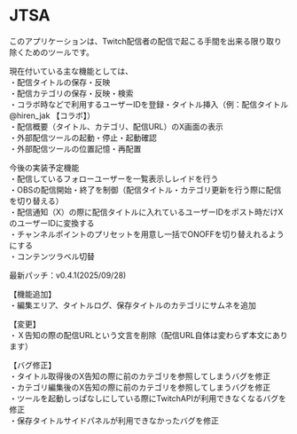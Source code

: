 # JTSA  
このアプリケーションは、Twitch配信者の配信で起こる手間を出来る限り取り除くためのツールです。  
  
現在付いている主な機能としては、  
・配信タイトルの保存・反映  
・配信カテゴリの保存・反映・検索  
・コラボ時などで利用するユーザーIDを登録・タイトル挿入（例：配信タイトル @hiren_jak 【コラボ】）  
・配信概要（タイトル、カテゴリ、配信URL）のX画面の表示  
・外部配信ツールの起動・停止・起動確認  
・外部配信ツールの位置記憶・再配置  
  
今後の実装予定機能  
・配信しているフォローユーザーを一覧表示しレイドを行う  
・OBSの配信開始・終了を制御（配信タイトル・カテゴリ更新を行う際に配信を切り替える）  
・配信通知（X）の際に配信タイトルに入れているユーザーIDをポスト時だけXのユーザーIDに変換する  
・チャンネルポイントのプリセットを用意し一括でONOFFを切り替えれるようにする  
・コンテンツラベル切替
  
  
最新パッチ：v0.4.1(2025/09/28)
  
【機能追加】  
・編集エリア、タイトルログ、保存タイトルのカテゴリにサムネを追加  
  
【変更】  
・Ｘ告知の際の配信URLという文言を削除（配信URL自体は変わらず本文にあります）  
  
【バグ修正】  
・タイトル取得後のX告知の際に前のカテゴリを参照してしまうバグを修正  
・カテゴリ編集後のX告知の際に前のカテゴリを参照してしまうバグを修正  
・ツールを起動しっぱなしにしている際にTwitchAPIが利用できなくなるバグを修正  
・保存タイトルサイドパネルが利用できなかったバグを修正  
